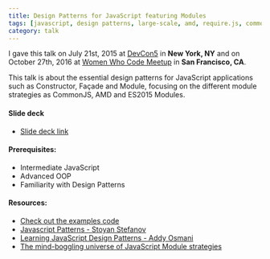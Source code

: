 ```yaml
---
title: Design Patterns for JavaScript featuring Modules
tags: [javascript, design patterns, large-scale, amd, require.js, commonjs, node.js, browserify, webpack, almond, umd, systemjs, es6, es2015]
category: talk
---
```


I gave this talk on July 21st, 2015 at [DevCon5](http://www.html5report.com/conference/newyork/) in **New York, NY** and on October 27th, 2016 at [Women Who Code Meetup](https://www.meetup.com/Women-Who-Code-SF/events/233503303/) in **San Francisco, CA**.

This talk is about the essential design patterns for JavaScript applications such as Constructor, Façade and Module, focusing on the different module strategies as CommonJS, AMD and ES2015 Modules.

#### Slide deck
* [Slide deck link](//tiagorg.com/talk-design-patterns-for-javascript-featuring-modules)

#### Prerequisites:

* Intermediate JavaScript
* Advanced OOP
* Familiarity with Design Patterns

#### Resources:

* [Check out the examples code](https://github.com/tiagorg/design-patterns-examples)
* [Javascript Patterns - Stoyan Stefanov](http://shop.oreilly.com/product/9780596806767.do)
* [Learning JavaScript Design Patterns - Addy Osmani](http://addyosmani.com/resources/essentialjsdesignpatterns)
* [The mind-boggling universe of JavaScript Module strategies](https://www.airpair.com/javascript/posts/the-mind-boggling-universe-of-javascript-modules)
